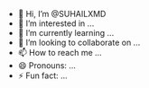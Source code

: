 - 👋 Hi, I’m @SUHAILXMD
- 👀 I’m interested in ...
- 🌱 I’m currently learning ...
- 💞️ I’m looking to collaborate on ...
- 📫 How to reach me ...
- 😄 Pronouns: ...
- ⚡ Fun fact: ...

<!---
SUHAILXMD/SUHAILXMD is a ✨ special ✨ repository because its `README.md` (this file) appears on your GitHub profile.
You can click the Preview link to take a look at your changes.
--->
